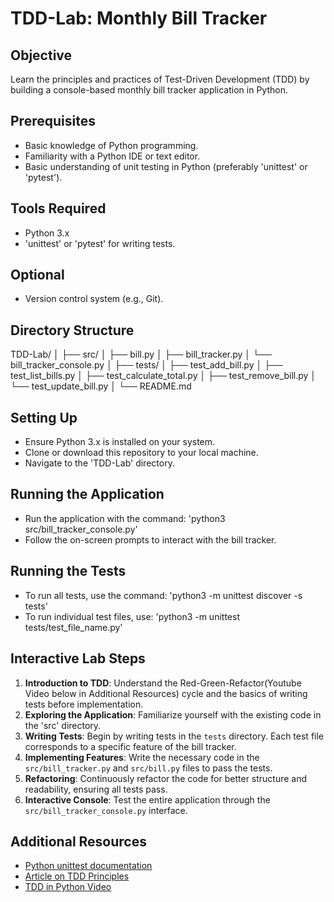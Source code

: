 # TDD-Lab: Monthly Bill Tracker

## Objective
Learn the principles and practices of Test-Driven Development (TDD) by building a console-based monthly bill tracker application in Python.

## Prerequisites
- Basic knowledge of Python programming.
- Familiarity with a Python IDE or text editor.
- Basic understanding of unit testing in Python (preferably 'unittest' or 'pytest').

## Tools Required
- Python 3.x
- 'unittest' or 'pytest' for writing tests.

## Optional
- Version control system (e.g., Git).

## Directory Structure
TDD-Lab/
│
├── src/
│ ├── bill.py
│ ├── bill_tracker.py
│ └── bill_tracker_console.py
│
├── tests/
│ ├── test_add_bill.py
│ ├── test_list_bills.py
│ ├── test_calculate_total.py
│ ├── test_remove_bill.py
│ └── test_update_bill.py
│
└── README.md


## Setting Up
- Ensure Python 3.x is installed on your system.
- Clone or download this repository to your local machine.
- Navigate to the 'TDD-Lab' directory.

## Running the Application
- Run the application with the command: 'python3 src/bill_tracker_console.py'
- Follow the on-screen prompts to interact with the bill tracker.

## Running the Tests
- To run all tests, use the command: 'python3 -m unittest discover -s tests'
- To run individual test files, use: 'python3 -m unittest tests/test_file_name.py'

## Interactive Lab Steps
1. **Introduction to TDD**: Understand the Red-Green-Refactor(Youtube Video below in Additional Resources) cycle and the basics of writing tests before implementation.
2. **Exploring the Application**: Familiarize yourself with the existing code in the 'src' directory.
3. **Writing Tests**: Begin by writing tests in the `tests` directory. Each test file corresponds to a specific feature of the bill tracker.
4. **Implementing Features**: Write the necessary code in the `src/bill_tracker.py` and `src/bill.py` files to pass the tests.
5. **Refactoring**: Continuously refactor the code for better structure and readability, ensuring all tests pass.
6. **Interactive Console**: Test the entire application through the `src/bill_tracker_console.py` interface.

## Additional Resources
- [Python unittest documentation](https://docs.python.org/3/library/unittest.html)
- [Article on TDD Principles](https://www.ibm.com/garage/method/practices/code/practice_test_driven_development/)
- [TDD in Python Video](https://www.youtube.com/watch?v=B1j6k2j2eJg)
